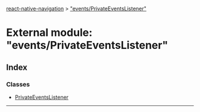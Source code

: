 [react-native-navigation](../README.md) > ["events/PrivateEventsListener"](../modules/_events_privateeventslistener_.md)



# External module: "events/PrivateEventsListener"

## Index

### Classes

* [PrivateEventsListener](../classes/_events_privateeventslistener_.privateeventslistener.md)



---
